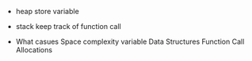 - heap
  store variable
- stack
  keep track of function call

- What casues Space complexity
  variable
  Data Structures
  Function Call
  Allocations
